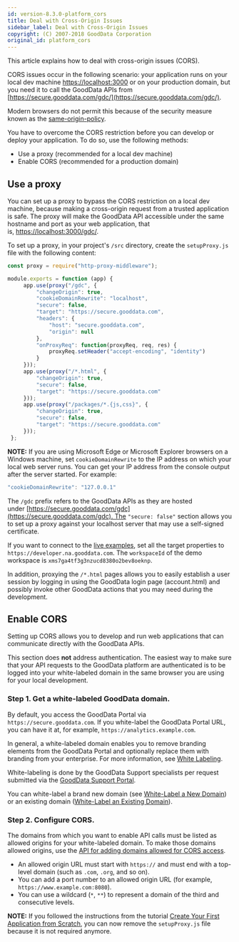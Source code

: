 ```yaml
---
id: version-8.3.0-platform_cors
title: Deal with Cross-Origin Issues
sidebar_label: Deal with Cross-Origin Issues
copyright: (C) 2007-2018 GoodData Corporation
original_id: platform_cors
---
```


This article explains how to deal with cross-origin issues (CORS).

CORS issues occur in the following scenario: your application runs on your local dev machine [https://localhost:3000](https://localhost:3000/) or on your production domain, but you need it to call the GoodData APIs from [https://secure.gooddata.com/gdc/](https://secure.gooddata.com/gdc/).

Modern browsers do not permit this because of the security measure known as the [same-origin-policy](https://developer.mozilla.org/en-US/docs/Web/Security/Same-origin_policy).

You have to overcome the CORS restriction before you can develop or deploy your application. To do so, use the following methods:

* Use a proxy (recommended for a local dev machine)
* Enable CORS (recommended for a production domain)

## Use a proxy

You can set up a proxy to bypass the CORS restriction on a local dev machine, because making a cross-origin request from a trusted application is safe. The proxy will make the GoodData API accessible under the same hostname and port as your web application, that is, [https://localhost:3000/gdc/](https://localhost:3000/gdc/).

To set up a proxy, in your project's `/src` directory, create the `setupProxy.js` file with the following content:

```javascript
const proxy = require("http-proxy-middleware");

module.exports = function (app) {
     app.use(proxy("/gdc", {
         "changeOrigin": true,
         "cookieDomainRewrite": "localhost",
         "secure": false,
         "target": "https://secure.gooddata.com",
         "headers": {
             "host": "secure.gooddata.com",
             "origin": null
         },
         "onProxyReq": function(proxyReq, req, res) {
             proxyReq.setHeader("accept-encoding", "identity")
         }
     }));
     app.use(proxy("/*.html", {
         "changeOrigin": true,
         "secure": false,
         "target": "https://secure.gooddata.com"
     }));
     app.use(proxy("/packages/*.{js,css}", {
         "changeOrigin": true,
         "secure": false,
         "target": "https://secure.gooddata.com"
     }));
 };
```

**NOTE:** If you are using Microsoft Edge or Microsoft Explorer browsers on a Windows machine, set `cookieDomainRewrite` to the IP address on which your local web server runs. You can get your IP address from the console output after the server started. For example:

```javascript
"cookieDomainRewrite": "127.0.0.1"
```

The `/gdc` prefix refers to the GoodData APIs as they are hosted under [https://secure.gooddata.com/gdc](https://secure.gooddata.com/gdc). The `"secure: false"` section allows you to set up a proxy against your localhost server that may use a self-signed certificate.

If you want to connect to the [live examples](https://gooddata-examples.herokuapp.com), set all the target properties to ```https://developer.na.gooddata.com```. The ```workspaceId``` of the demo workspace is ```xms7ga4tf3g3nzucd8380o2bev8oeknp```.

In addition, proxying the `/*.html` pages allows you to easily establish a user session by logging in using the GoodData login page \(account.html\) and possibly invoke other GoodData actions that you may need during the development.

## Enable CORS

Setting up CORS allows you to develop and run web applications that can communicate directly with the GoodData APIs.

This section does **not** address authentication. The easiest way to make sure that your API requests to the GoodData platform are authenticated is to be logged into your white-labeled domain in the same browser you are using for your local development.

### Step 1. Get a white-labeled GoodData domain.

By default, you access the GoodData Portal via `https://secure.gooddata.com`. If you white-label the GoodData Portal URL, you can have it at, for example, `https://analytics.example.com`.

In general, a white-labeled domain enables you to remove branding elements from the GoodData Portal and optionally replace them with branding from your enterprise. For more information, see [White Labeling](https://help.gooddata.com/pages/viewpage.action?pageId=34340963).

White-labeling is done by the GoodData Support specialists per request submitted via the [GoodData Support Portal](https://support.gooddata.com/hc/en-us).

You can white-label a brand new domain \(see [White-Label a New Domain](https://help.gooddata.com/pages/viewpage.action?pageId=34341145)\) or an existing domain \([White-Label an Existing Domain](https://help.gooddata.com/pages/viewpage.action?pageId=34341147)\).

### Step 2. Configure CORS.

The domains from which you want to enable API calls must be listed as allowed origins for your white-labeled domain.
To make those domains allowed origins, use the [API for adding domains allowed for CORS access](https://help.gooddata.com/display/API/API+Reference#/reference/white-labeling/add-domains-allowed-for-cors-access/add-domains-allowed-for-cors-access).

* An allowed origin URL must start with `https://` and must end with a top-level domain (such as `.com`, `.org`, and so on).
* You can add a port number to an allowed origin URL (for example, `https://www.example.com:8080`).
* You can use a wildcard (`*`, `**`) to represent a domain of the third and consecutive levels.

**NOTE:** If you followed the instructions from the tutorial [Create Your First Application from Scratch](02_start__no_boilerplate.md), you can now remove the `setupProxy.js` file because it is not required anymore.
